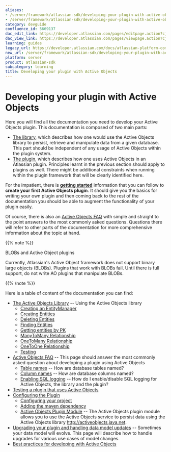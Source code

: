 ```yaml
---
aliases:
- /server/framework/atlassian-sdk/developing-your-plugin-with-active-objects-5669137.html
- /server/framework/atlassian-sdk/developing-your-plugin-with-active-objects-5669137.md
category: devguide
confluence_id: 5669137
dac_edit_link: https://developer.atlassian.com/pages/editpage.action?cjm=wozere&pageId=5669137
dac_view_link: https://developer.atlassian.com/pages/viewpage.action?cjm=wozere&pageId=5669137
learning: guides
legacy_url: https://developer.atlassian.com/docs/atlassian-platform-common-components/active-objects/developing-your-plugin-with-active-objects
new_url: /server/framework/atlassian-sdk/developing-your-plugin-with-active-objects
platform: server
product: atlassian-sdk
subcategory: learning
title: Developing your plugin with Active Objects
---
```

# Developing your plugin with Active Objects

Here you will find all the documentation you need to develop your Active Objects plugin. This documentation is composed of two main parts:

-   [The library](/server/framework/atlassian-sdk/the-active-objects-library), which describes how one would use the Active Objects library to persist, retrieve and manipulate data from a given database. This part should be independent of any usage of Active Objects within the plugin system.
-   [The plugin](https://developer.atlassian.com/display/AO/Configuring+the+Plugin), which describes how one uses Active Objects in an Atlassian plugin. Principles learnt in the previous section should apply to plugins as well. There might be additional constraints when running within the plugin framework that will be clearly identified here.

For the impatient, there is **[getting started](/server/framework/atlassian-sdk/getting-started-with-active-objects)** information that you can follow to **create your first Active Objects plugin**. It should give you the basics for writing your own plugin and then coming back to the rest of the documentation you should be able to augment the functionality of your plugin easily.

Of course, there is also an [Active Objects FAQ](/server/framework/atlassian-sdk/active-objects-faq) with simple and straight to the point answers to the most commonly asked questions. Questions there will refer to other parts of the documentation for more comprehensive information about the topic at hand.

{{% note %}}

BLOBs and Active Object plugins

Currently, Atlassian's Active Object framework does not support binary large objects (BLOBs). Plugins that work with BLOBs fail. Until there is full support, do not write AO plugins that manipulate BLOBs.

{{% /note %}}

Here is a table of content of the documentation you can find:

-   [The Active Objects Library](/server/framework/atlassian-sdk/the-active-objects-library) -- Using the Active Objects library
    -   [Creating an EntityManager](/server/framework/atlassian-sdk/creating-an-entitymanager)
    -   [Creating Entities](/server/framework/atlassian-sdk/creating-entities)
    -   [Deleting Entities](/server/framework/atlassian-sdk/deleting-entities)
    -   [Finding Entities](/server/framework/atlassian-sdk/finding-entities)
    -   [Getting entities by PK](/server/framework/atlassian-sdk/getting-entities-by-pk)
    -   [ManyToMany Relationship](/server/framework/atlassian-sdk/manytomany-relationship)
    -   [OneToMany Relationship](/server/framework/atlassian-sdk/onetomany-relationship)
    -   [OneToOne Relationship](/server/framework/atlassian-sdk/onetoone-relationship)
    -   [Testing](/server/framework/atlassian-sdk/testing)
-   [Active Objects FAQ](/server/framework/atlassian-sdk/active-objects-faq) -- This page should answer the most commonly asked question about developing a plugin using Active Objects
    -   [Table names](/server/framework/atlassian-sdk/table-names) -- How are database tables named?
    -   [Column names](/server/framework/atlassian-sdk/column-names) -- How are database columns named?
    -   [Enabling SQL logging](/server/framework/atlassian-sdk/enabling-sql-logging) -- How do I enable/disable SQL logging for Active Objects, the library and the plugin?
-   [Testing a plugin that uses Active Objects](/server/framework/atlassian-sdk/testing-a-plugin-that-uses-active-objects)
-   [Configuring the Plugin](/server/framework/atlassian-sdk/configuring-the-plugin)
    -   [Configuring your project](/server/framework/atlassian-sdk/configuring-your-project)
    -   [Adding the maven dependency](/server/framework/atlassian-sdk/adding-the-maven-dependency)
    -   [Active Objects Plugin Module](/server/framework/atlassian-sdk/active-objects-plugin-module) -- The Active Objects plugin module allows you to use the Active Objects service to persist data using the Active Objects library http://activeobjects.java.net.
-   [Upgrading your plugin and handling data model updates](/server/framework/atlassian-sdk/upgrading-your-plugin-and-handling-data-model-updates) -- Sometimes your data model will evolve. This page will describe how to handle upgrades for various use cases of model changes.
-   [Best practices for developing with Active Objects](/server/framework/atlassian-sdk/best-practices-for-developing-with-active-objects)


































































































































































































































































